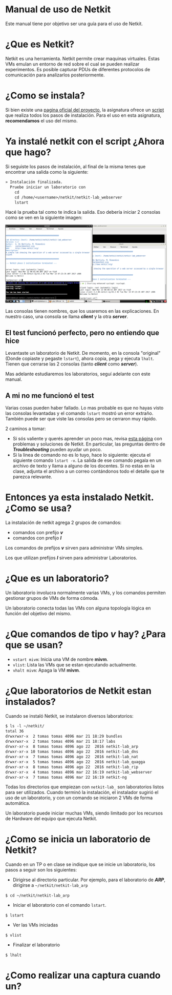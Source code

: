 # Manual de uso de Netkit

Este manual tiene por objetivo ser una guía para el uso de Netkit.

# ¿Que es Netkit?

Netkit es una herramienta. Netkit permite crear maquinas virtuales. Estas VMs emulan un entorno de red sobre el cual se pueden realizar experimentos. Es posible capturar PDUs de diferentes protocolos de comunicación para analizarlos posteriormente.

# ¿Como se instala?

Si bien existe una [pagina oficial del proyecto](http://wiki.netkit.org/index.php/Download_Official), la asignatura ofrece un [script](https://github.com/redesunlu/netkit-doc) que realiza todos los pasos de instalación. Para el uso en esta asignatura, **recomendamos** el uso del mismo.

# Ya instalé netkit con el script ¿Ahora que hago?

Si seguiste los pasos de instalación, al final de la misma tenes que encontrar una salida como la siguiente:

```
» Instalación finalizada.
  Pruebe iniciar un laboratorio con
    cd
    cd /home/<username>/netkit/netkit-lab_webserver
    lstart
```

Hacé la prueba tal como te indica la salida. Eso debería iniciar 2 consolas como se ven en la siguiente imagen:

![Test de instalación de Netkit](img/test-instalacion.png)

Las consolas tienen nombres, que los usaremos en las explicaciones. En nuestro caso, una consola se llama ***client*** y la otra ***server***.

## El test funcionó perfecto, pero no entiendo que hice

Levantaste un laboratorio de Netkit. De momento, en la consola "original" (Donde copiaste y pegaste `lstart`), ahora copia, pega y ejecuta `lhalt`. Tienen que cerrarse las 2 consolas (tanto ***client*** como ***server***).

Mas adelante estudiaremos los laboratorios, seguí adelante con este manual.

## A mi no me funcionó el test

Varias cosas pueden haber fallado. Lo mas probable es que no hayas visto las consolas levantadas y el comando `lstart` mostró un error extraño. También puede ser que viste las consolas pero se cerraron muy rápido.

2 caminos a tomar:

 * Si sós valiente y querés aprender un poco mas, revisa [esta página](http://wiki.netkit.org/index.php/FAQ) con problemas y soluciones de Netkit. En particular, las preguntas dentro de ***Troubleshooting*** pueden ayudar un poco.
 * Si la linea de comando no es lo tuyo, hace lo siguiente: ejecuta el siguiente comando `lstart -v`. La salida de ese comando pegala en un archivo de texto y llama a alguno de los docentes. Si no estas en la clase, adjunta el archivo a un correo contándonos todo el detalle que te parezca relevante.

# Entonces ya esta instalado Netkit. ¿Como se usa?

La instalación de netkit agrega 2 grupos de comandos:

 * comandos con prefijo ***v***
 * comandos con prefijo ***l***

Los comandos de prefijos ***v*** sirven para administrar VMs simples.

Los que utilizan prefijos ***l*** sirven para administrar Laboratorios.

# ¿Que es un laboratorio?

Un laboratorio involucra normalmente varias VMs, y los comandos permiten gestionar grupos de VMs de forma cómoda.

Un laboratorio conecta todas las VMs con alguna topología lógica en función del objetivo del mismo.

# ¿Que comandos de tipo ***v*** hay? ¿Para que se usan?

 * `vstart mivm`: Inicia una VM de nombre **mivm**.
 * `vlist`: Lista las VMs que se estan ejecutando actualmente.
 * `vhalt mivm`: Apaga la VM **mivm**.

# ¿Que laboratorios de Netkit estan instalados?

Cuando se instaló Netkit, se instalaron diversos laboratorios:

```
$ ls -l ~/netkit/
total 36
drwxrwxr-x  2 tomas tomas 4096 mar 21 18:29 bundles
drwxrwxr-x  2 tomas tomas 4096 mar 21 18:17 labs
drwxr-xr-x  8 tomas tomas 4096 ago 22  2016 netkit-lab_arp
drwxr-xr-x 10 tomas tomas 4096 ago 22  2016 netkit-lab_dns
drwxr-xr-x  7 tomas tomas 4096 ago 22  2016 netkit-lab_nat
drwxr-xr-x  5 tomas tomas 4096 ago 22  2016 netkit-lab_quagga
drwxr-xr-x  8 tomas tomas 4096 ago 22  2016 netkit-lab_rip
drwxr-xr-x  4 tomas tomas 4096 mar 22 16:19 netkit-lab_webserver
drwxr-xr-x  7 tomas tomas 4096 mar 22 16:19 netkit-ng
```

Todas los directorios que empiezan con `netkit-lab_` son laboratorios listos para ser utilizados. Cuando terminó la instalación, el instalador sugirió el uso de un laboratorio, y con un comando se iniciaron 2 VMs de forma automática.

Un laboratorio puede iniciar muchas VMs, siendo limitado por los recursos de Hardware del equipo que ejecuta Netkit.

# ¿Como se inicia un laboratorio de Netkit?

Cuando en un TP o en clase se indique que se inicie un laboratorio, los pasos a seguir son los siguientes:

 * Dirigirse al directorio particular. Por ejemplo, para el laboratorio de ***ARP***, dirigirse a `~/netkit/netkit-lab_arp`

 `$ cd ~/netkit/netkit-lab_arp`

 * Iniciar el laboratorio con el comando `lstart`.

 `$ lstart`

 * Ver las VMs iniciadas

 `$ vlist`

 * Finalizar el laboratorio

 `$ lhalt`

# ¿Como realizar una captura cuando un?
